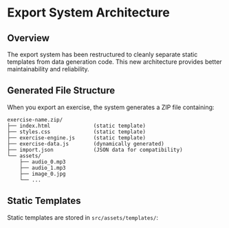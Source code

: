 # Export System Architecture

## Overview

The export system has been restructured to cleanly separate static templates from data generation code. This new architecture provides better maintainability and reliability.

## Generated File Structure

When you export an exercise, the system generates a ZIP file containing:

```
exercise-name.zip/
├── index.html              (static template)
├── styles.css              (static template)
├── exercise-engine.js      (static template)
├── exercise-data.js        (dynamically generated)
├── import.json             (JSON data for compatibility)
└── assets/
    ├── audio_0.mp3
    ├── audio_1.mp3
    ├── image_0.jpg
    └── ...
```

## Static Templates

Static templates are stored in `src/assets/templates/`:

